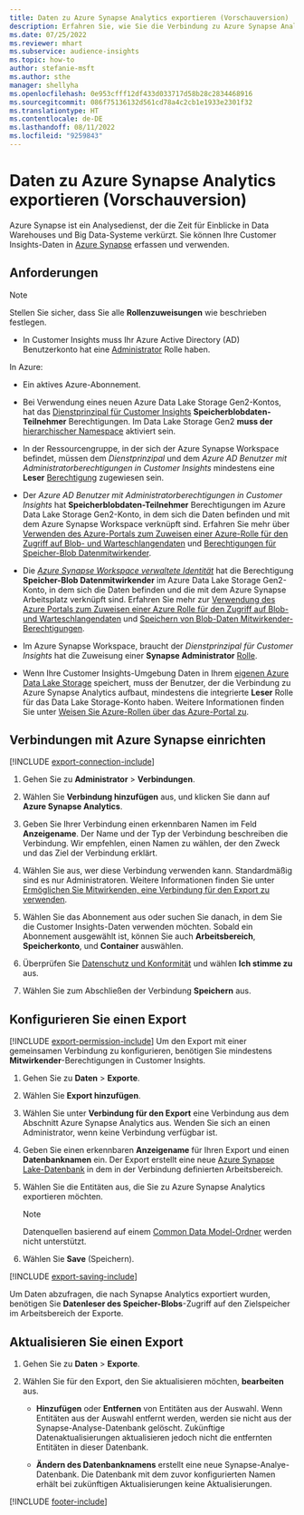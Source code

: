 ```yaml
---
title: Daten zu Azure Synapse Analytics exportieren (Vorschauversion)
description: Erfahren Sie, wie Sie die Verbindung zu Azure Synapse Analytics konfigurieren.
ms.date: 07/25/2022
ms.reviewer: mhart
ms.subservice: audience-insights
ms.topic: how-to
author: stefanie-msft
ms.author: sthe
manager: shellyha
ms.openlocfilehash: 0e953cfff12df433d033717d58b28c2834468916
ms.sourcegitcommit: 086f75136132d561cd78a4c2cb1e1933e2301f32
ms.translationtype: HT
ms.contentlocale: de-DE
ms.lasthandoff: 08/11/2022
ms.locfileid: "9259843"
---
```

# <a name="export-data-to-azure-synapse-analytics-preview"></a>Daten zu Azure Synapse Analytics exportieren (Vorschauversion)

Azure Synapse ist ein Analysedienst, der die Zeit für Einblicke in Data Warehouses und Big Data-Systeme verkürzt. Sie können Ihre Customer Insights-Daten in [Azure Synapse](/azure/synapse-analytics/overview-what-is) erfassen und verwenden.

## <a name="prerequisites"></a>Anforderungen

> [!NOTE]
> Stellen Sie sicher, dass Sie alle **Rollenzuweisungen** wie beschrieben festlegen.

- In Customer Insights muss Ihr Azure Active Directory (AD) Benutzerkonto hat eine [Administrator](permissions.md#add-users) Rolle haben.

In Azure:

- Ein aktives Azure-Abonnement.

- Bei Verwendung eines neuen Azure Data Lake Storage Gen2-Kontos, hat das [Dienstprinzipal für Customer Insights](connect-service-principal.md) **Speicherblobdaten-Teilnehmer** Berechtigungen. Im Data Lake Storage Gen2 **muss der** [hierarchischer Namespace](/azure/storage/blobs/data-lake-storage-namespace) aktiviert sein.

- In der Ressourcengruppe, in der sich der Azure Synapse Workspace befindet, müssen dem *Dienstprinzipal* und dem *Azure AD Benutzer mit Administratorberechtigungen in Customer Insights* mindestens eine **Leser** [Berechtigung](/azure/role-based-access-control/role-assignments-portal) zugewiesen sein.

- Der *Azure AD Benutzer mit Administratorberechtigungen in Customer Insights* hat **Speicherblobdaten-Teilnehmer** Berechtigungen im Azure Data Lake Storage Gen2-Konto, in dem sich die Daten befinden und mit dem Azure Synapse Workspace verknüpft sind. Erfahren Sie mehr über [Verwenden des Azure-Portals zum Zuweisen einer Azure-Rolle für den Zugriff auf Blob- und Warteschlangendaten](/azure/storage/common/storage-auth-aad-rbac-portal) und [Berechtigungen für Speicher-Blob Datenmitwirkender](/azure/role-based-access-control/built-in-roles#storage-blob-data-contributor).

- Die *[Azure Synapse Workspace verwaltete Identität](/azure/synapse-analytics/security/synapse-workspace-managed-identity)* hat die Berechtigung **Speicher-Blob Datenmitwirkender** im Azure Data Lake Storage Gen2-Konto, in dem sich die Daten befinden und die mit dem Azure Synapse Arbeitsplatz verknüpft sind. Erfahren Sie mehr zur [Verwendung des Azure Portals zum Zuweisen einer Azure Rolle für den Zugriff auf Blob- und Warteschlangendaten](/azure/storage/common/storage-auth-aad-rbac-portal) und [Speichern von Blob-Daten Mitwirkender-Berechtigungen](/azure/role-based-access-control/built-in-roles#storage-blob-data-contributor).

- Im Azure Synapse Workspace, braucht der *Dienstprinzipal für Customer Insights* hat die Zuweisung einer **Synapse Administrator** [Rolle](/azure/synapse-analytics/security/how-to-set-up-access-control).

- Wenn Ihre Customer Insights-Umgebung Daten in Ihrem [eigenen Azure Data Lake Storage](own-data-lake-storage.md) speichert, muss der Benutzer, der die Verbindung zu Azure Synapse Analytics aufbaut, mindestens die integrierte **Leser** Rolle für das Data Lake Storage-Konto haben. Weitere Informationen finden Sie unter [Weisen Sie Azure-Rollen über das Azure-Portal zu](/azure/role-based-access-control/role-assignments-portal).

## <a name="set-up-connection-to-azure-synapse"></a>Verbindungen mit Azure Synapse einrichten

[!INCLUDE [export-connection-include](includes/export-connection-admn.md)]

1. Gehen Sie zu **Administrator** > **Verbindungen**.

1. Wählen Sie **Verbindung hinzufügen** aus, und klicken Sie dann auf **Azure Synapse Analytics**.

1. Geben Sie Ihrer Verbindung einen erkennbaren Namen im Feld **Anzeigename**. Der Name und der Typ der Verbindung beschreiben die Verbindung. Wir empfehlen, einen Namen zu wählen, der den Zweck und das Ziel der Verbindung erklärt.

1. Wählen Sie aus, wer diese Verbindung verwenden kann. Standardmäßig sind es nur Administratoren. Weitere Informationen finden Sie unter [Ermöglichen Sie Mitwirkenden, eine Verbindung für den Export zu verwenden](connections.md#allow-contributors-to-use-a-connection-for-exports).

1. Wählen Sie das Abonnement aus oder suchen Sie danach, in dem Sie die Customer Insights-Daten verwenden möchten. Sobald ein Abonnement ausgewählt ist, können Sie auch **Arbeitsbereich**, **Speicherkonto**, und **Container** auswählen.

1. Überprüfen Sie [Datenschutz und Konformität](connections.md#data-privacy-and-compliance) und wählen **Ich stimme zu** aus.

1. Wählen Sie zum Abschließen der Verbindung **Speichern** aus.

## <a name="configure-an-export"></a>Konfigurieren Sie einen Export

[!INCLUDE [export-permission-include](includes/export-permission.md)] Um den Export mit einer gemeinsamen Verbindung zu konfigurieren, benötigen Sie mindestens **Mitwirkender**-Berechtigungen in Customer Insights.

1. Gehen Sie zu **Daten** > **Exporte**.

1. Wählen Sie **Export hinzufügen**.

1. Wählen Sie unter **Verbindung für den Export** eine Verbindung aus dem Abschnitt Azure Synapse Analytics aus. Wenden Sie sich an einen Administrator, wenn keine Verbindung verfügbar ist.

1. Geben Sie einen erkennbaren **Anzeigename** für Ihren Export und einen **Datenbanknamen** ein. Der Export erstellt eine neue [Azure Synapse Lake-Datenbank](/azure/synapse-analytics/database-designer/concepts-lake-database) in dem in der Verbindung definierten Arbeitsbereich.

1. Wählen Sie die Entitäten aus, die Sie zu Azure Synapse Analytics exportieren möchten.
   > [!NOTE]
   > Datenquellen basierend auf einem [Common Data Model-Ordner](connect-common-data-model.md) werden nicht unterstützt.

1. Wählen Sie **Save** (Speichern).

[!INCLUDE [export-saving-include](includes/export-saving.md)]

Um Daten abzufragen, die nach Synapse Analytics exportiert wurden, benötigen Sie **Datenleser des Speicher-Blobs**-Zugriff auf den Zielspeicher im Arbeitsbereich der Exporte.

## <a name="update-an-export"></a>Aktualisieren Sie einen Export

1. Gehen Sie zu **Daten** > **Exporte**.

1. Wählen Sie für den Export, den Sie aktualisieren möchten, **bearbeiten** aus.

   - **Hinzufügen** oder **Entfernen** von Entitäten aus der Auswahl. Wenn Entitäten aus der Auswahl entfernt werden, werden sie nicht aus der Synapse-Analyse-Datenbank gelöscht. Zukünftige Datenaktualisierungen aktualisieren jedoch nicht die entfernten Entitäten in dieser Datenbank.

   - **Ändern des Datenbanknamens** erstellt eine neue Synapse-Analye-Datenbank. Die Datenbank mit dem zuvor konfigurierten Namen erhält bei zukünftigen Aktualisierungen keine Aktualisierungen.

[!INCLUDE [footer-include](includes/footer-banner.md)]
